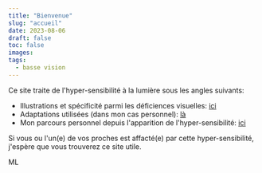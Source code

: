 ```yaml
---
title: "Bienvenue"
slug: "accueil"
date: 2023-08-06
draft: false
toc: false
images:
tags:
  - basse vision
---
```

Ce site traite de l'hyper-sensibilité à la lumière sous les angles suivants:

* Illustrations et spécificité parmi les déficiences visuelles: [ici](../deficiences-visuelles)
* Adaptations utilisées (dans mon cas personnel): [là](../adaptation)
* Mon parcours personnel depuis l'apparition de l'hyper-sensibilité: [ici](../a-propos)

Si vous ou l'un(e) de vos proches est affacté(e) par cette hyper-sensibilité, j'espère que vous trouverez ce site utile.

ML
